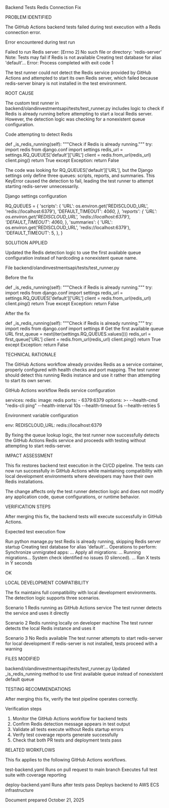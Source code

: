 Backend Tests Redis Connection Fix


PROBLEM IDENTIFIED

The GitHub Actions backend tests failed during test execution with a Redis connection error.

Error encountered during test run

Failed to run Redis server: [Errno 2] No such file or directory: 'redis-server'
Note: Tests may fail if Redis is not available
Creating test database for alias 'default'...
Error: Process completed with exit code 1

The test runner could not detect the Redis service provided by GitHub Actions and attempted to start its own Redis server, which failed because redis-server binary is not installed in the test environment.


ROOT CAUSE

The custom test runner in backend/olandinvestmentsapi/tests/test_runner.py includes logic to check if Redis is already running before attempting to start a local Redis server. However, the detection logic was checking for a nonexistent queue configuration.

Code attempting to detect Redis

def _is_redis_running(self):
    """Check if Redis is already running."""
    try:
        import redis
        from django.conf import settings
        redis_url = settings.RQ_QUEUES['default']['URL']
        client = redis.from_url(redis_url)
        client.ping()
        return True
    except Exception:
        return False

The code was looking for RQ_QUEUES['default']['URL'], but the Django settings only define three queues: scripts, reports, and summaries. This KeyError caused the detection to fail, leading the test runner to attempt starting redis-server unnecessarily.

Django settings configuration

RQ_QUEUES = {
    'scripts': {
        'URL': os.environ.get('REDISCLOUD_URL', 'redis://localhost:6379'),
        'DEFAULT_TIMEOUT': 40*60,
    },
    'reports': {
        'URL': os.environ.get('REDISCLOUD_URL', 'redis://localhost:6379'),
        'DEFAULT_TIMEOUT': 40*60,
    },
    'summaries': {
        'URL': os.environ.get('REDISCLOUD_URL', 'redis://localhost:6379'),
        'DEFAULT_TIMEOUT': 5,
    },
}


SOLUTION APPLIED

Updated the Redis detection logic to use the first available queue configuration instead of hardcoding a nonexistent queue name.

File backend/olandinvestmentsapi/tests/test_runner.py

Before the fix

def _is_redis_running(self):
    """Check if Redis is already running."""
    try:
        import redis
        from django.conf import settings
        redis_url = settings.RQ_QUEUES['default']['URL']
        client = redis.from_url(redis_url)
        client.ping()
        return True
    except Exception:
        return False

After the fix

def _is_redis_running(self):
    """Check if Redis is already running."""
    try:
        import redis
        from django.conf import settings
        # Get the first available queue URL
        first_queue = next(iter(settings.RQ_QUEUES.values()))
        redis_url = first_queue['URL']
        client = redis.from_url(redis_url)
        client.ping()
        return True
    except Exception:
        return False


TECHNICAL RATIONALE

The GitHub Actions workflow already provides Redis as a service container, properly configured with health checks and port mapping. The test runner should detect this running Redis instance and use it rather than attempting to start its own server.

GitHub Actions workflow Redis service configuration

services:
  redis:
    image: redis
    ports:
      - 6379:6379
    options: >-
      --health-cmd "redis-cli ping"
      --health-interval 10s
      --health-timeout 5s
      --health-retries 5

Environment variable configuration

env:
  REDISCLOUD_URL: redis://localhost:6379

By fixing the queue lookup logic, the test runner now successfully detects the GitHub Actions Redis service and proceeds with testing without attempting to start redis-server.


IMPACT ASSESSMENT

This fix restores backend test execution in the CI/CD pipeline. The tests can now run successfully in GitHub Actions while maintaining compatibility with local development environments where developers may have their own Redis installations.

The change affects only the test runner detection logic and does not modify any application code, queue configurations, or runtime behavior.


VERIFICATION STEPS

After merging this fix, the backend tests will execute successfully in GitHub Actions.

Expected test execution flow

Run python manage.py test
Redis is already running, skipping Redis server startup
Creating test database for alias 'default'...
Operations to perform:
  Synchronize unmigrated apps: ...
  Apply all migrations: ...
Running migrations...
System check identified no issues (0 silenced).
...
Ran X tests in Y seconds

OK


LOCAL DEVELOPMENT COMPATIBILITY

The fix maintains full compatibility with local development environments. The detection logic supports three scenarios.

Scenario 1 Redis running as GitHub Actions service
The test runner detects the service and uses it directly

Scenario 2 Redis running locally on developer machine
The test runner detects the local Redis instance and uses it

Scenario 3 No Redis available
The test runner attempts to start redis-server for local development
If redis-server is not installed, tests proceed with a warning


FILES MODIFIED

backend/olandinvestmentsapi/tests/test_runner.py
Updated _is_redis_running method to use first available queue instead of nonexistent default queue


TESTING RECOMMENDATIONS

After merging this fix, verify the test pipeline operates correctly.

Verification steps

1. Monitor the GitHub Actions workflow for backend tests
2. Confirm Redis detection message appears in test output
3. Validate all tests execute without Redis startup errors
4. Verify test coverage reports generate successfully
5. Check that both PR tests and deployment tests pass


RELATED WORKFLOWS

This fix applies to the following GitHub Actions workflows.

test-backend.yaml
Runs on pull request to main branch
Executes full test suite with coverage reporting

deploy-backend.yaml
Runs after tests pass
Deploys backend to AWS ECS infrastructure


Document prepared October 21, 2025

